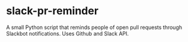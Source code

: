 # slack-pr-reminder
A small Python script that reminds people of open pull requests through Slackbot notifications. Uses Github and Slack API.
